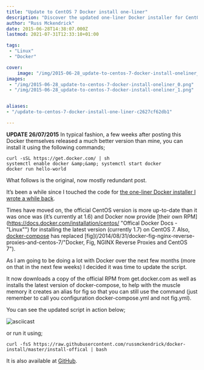 ```yaml
---
title: "Update to CentOS 7 Docker install one-liner"
description: "Discover the updated one-liner Docker installer for CentOS 7. Install Docker 1.7 and docker-compose effortlessly with the official RPM and a single command."
author: "Russ Mckendrick"
date: 2015-06-28T14:38:07.000Z
lastmod: 2021-07-31T12:33:10+01:00

tags:
 - "Linux"
 - "Docker"

cover:
    image: "/img/2015-06-28_update-to-centos-7-docker-install-oneliner_0.png" 
images:
 - "/img/2015-06-28_update-to-centos-7-docker-install-oneliner_0.png"
 - "/img/2015-06-28_update-to-centos-7-docker-install-oneliner_1.png"


aliases:
- "/update-to-centos-7-docker-install-one-liner-c2627cf62db1"

---
```


**UPDATE 26/07/2015**
In typical fashion, a few weeks after posting this Docker themselves released a much better version than mine, you can install it using the following commands;

```
curl -sSL https://get.docker.com/ | sh
systemctl enable docker &amp;&amp; systemctl start docker
docker run hello-world
```

What follows is the original, now mostly redundant post.

It’s been a while since I touched the code for [the one-liner Docker installer I wrote a while back](/2014/11/02/installing-docker-1.3.x-on-centos-7/ "Installing Docker 1.3.x on CentOS 7").

Times have moved on, the official CentOS version is more up-to-date than it was once was (it’s currently at 1.6) and Docker now provide [their own RPM](https://docs.docker.com/installation/centos/ "Offical Docker Docs - "Linux"") for installing the latest version (currently 1.7) on CentOS 7. Also, [docker-compose](/2015/03/21/docker-machine-compose-swarm/ "Docker Machine, Compose & Swarm") has replaced [fig](/2014/08/31/docker-fig-nginx-reverse-proxies-and-centos-7/"Docker, Fig, NGINX Reverse Proxies and CentOS 7").

As I am going to be doing a lot with Docker over the next few months (more on that in the next few weeks) I decided it was time to update the script.

It now downloads a copy of the official RPM from get.docker.com as well as installs the latest version of docker-compose, to help with the muscle memory it creates an alias for fig so that you can still use the command (just remember to call you configuration docker-compose.yml and not fig.yml).

You can see the updated script in action below;

![asciicast](/img/2015-06-28_update-to-centos-7-docker-install-oneliner_1.png)

or run it using;

```
curl -fsS https://raw.githubusercontent.com/russmckendrick/docker-install/master/install-offical | bash
```

It is also available at [GitHub](https://github.com/russmckendrick/docker-install "docker-install").
